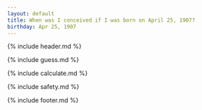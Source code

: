 ```yaml
---
layout: default
title: When was I conceived if I was born on April 25, 1907?
birthday: Apr 25, 1907
---
```


{% include header.md %}

{% include guess.md %}

{% include calculate.md %}

{% include safety.md %}

{% include footer.md %}



